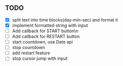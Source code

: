 ## TODO

- [x] split text into time blocks(day-min-sec) and format it
- [x] implement formatted string with input  
- [ ] Add callback for START button\n  
- [ ] Add callback for RESTART button 
- [ ] start countdown, use Date api   
- [ ] stop countdown  
- [ ] add restart feature 
- [ ] stop cursor jump with input 